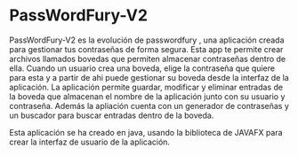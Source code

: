 # PassWordFury-V2
PassWordFury-V2 es la evolución de passwordfury , una aplicación creada para gestionar tus contraseñas de forma segura. Esta app te permite crear archivos llamados bovedas que permiten almacenar contraseñas dentro de ella. Cuando un usuario crea una boveda, elige la contraseña que quiere para esta y a partir de ahi puede gestionar su boveda desde la interfaz de la aplicación. La aplicación permite guardar, modificar y eliminar entradas de la boveda que almacenan el nombre de la aplicación junto con su usuario y contraseña. Además la apliación cuenta con un generador de contraseñas y un buscador para buscar entradas dentro de la boveda.

Esta aplicación se ha creado en java, usando la biblioteca de JAVAFX para crear la interfaz de usuario de la aplicación.

